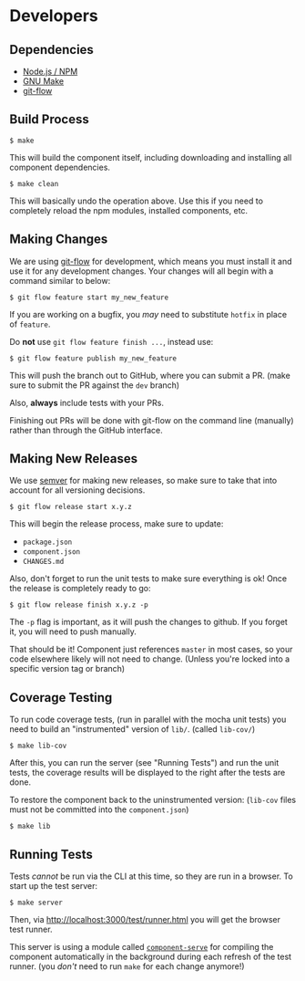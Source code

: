 # Developers

## Dependencies

 * [Node.js / NPM](http://nodejs.org/)
 * [GNU Make](http://www.gnu.org/software/make/)
 * [git-flow](https://github.com/nvie/gitflow)


## Build Process

    $ make

This will build the component itself, including downloading and installing all
component dependencies.

    $ make clean

This will basically undo the operation above. Use this if you need to completely
reload the npm modules, installed components, etc.


## Making Changes

We are using [git-flow](https://github.com/nvie/gitflow) for development, which
means you must install it and use it for any development changes. Your changes
will all begin with a command similar to below:

    $ git flow feature start my_new_feature

If you are working on a bugfix, you _may_ need to substitute `hotfix` in place
of `feature`.

Do **not** use `git flow feature finish ...`, instead use:

    $ git flow feature publish my_new_feature

This will push the branch out to GitHub, where you can submit a PR. (make sure
to submit the PR against the `dev` branch)

Also, **always** include tests with your PRs.

Finishing out PRs will be done with git-flow on the command line (manually)
rather than through the GitHub interface.


## Making New Releases

We use [semver](http://semver.org/) for making new releases, so make sure to
take that into account for all versioning decisions.

    $ git flow release start x.y.z

This will begin the release process, make sure to update:

 * `package.json`
 * `component.json`
 * `CHANGES.md`

Also, don't forget to run the unit tests to make sure everything is ok! Once
the release is completely ready to go:

    $ git flow release finish x.y.z -p

The `-p` flag is important, as it will push the changes to github. If you forget
it, you will need to push manually.

That should be it! Component just references `master` in most cases, so your
code elsewhere likely will not need to change. (Unless you're locked into a
specific version tag or branch)


## Coverage Testing

To run code coverage tests, (run in parallel with the mocha unit tests) you
need to build an "instrumented" version of `lib/`. (called `lib-cov/`)

    $ make lib-cov

After this, you can run the server (see "Running Tests") and run the unit tests,
the coverage results will be displayed to the right after the tests are done.

To restore the component back to the uninstrumented version: (`lib-cov` files
must not be committed into the `component.json`)

    $ make lib


## Running Tests

Tests _cannot_ be run via the CLI at this time, so they are run in a browser.
To start up the test server:

    $ make server

Then, via
[http://localhost:3000/test/runner.html](http://localhost:3000/test/runner.html)
you will get the browser test runner.

This server is using a module called
[`component-serve`](https://github.com/anthonyshort/component-serve)
for compiling the component automatically in the background during each refresh
of the test runner. (you *don't* need to run `make` for each change anymore!)
